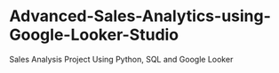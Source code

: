 # Advanced-Sales-Analytics-using-Google-Looker-Studio
Sales Analysis Project Using Python, SQL and Google Looker
